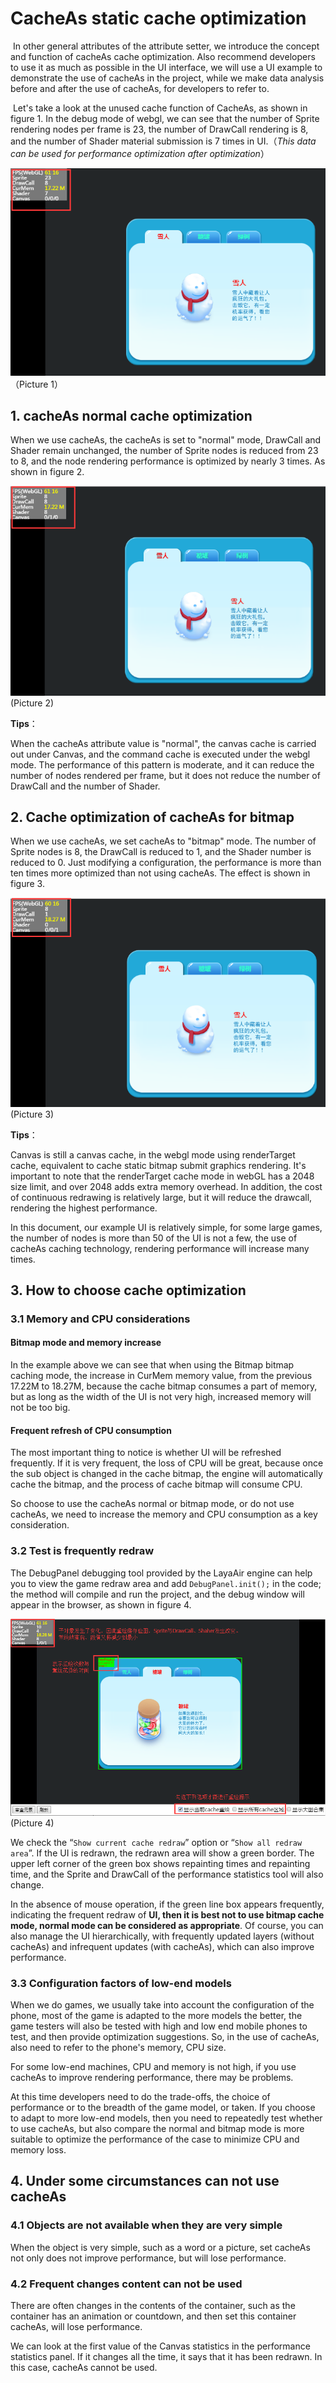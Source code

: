 # CacheAs static cache optimization

​        In other general attributes of the attribute setter, we introduce the concept and function of cacheAs cache optimization. Also recommend developers to use it as much as possible in the UI interface, we will use a UI example to demonstrate the use of cacheAs in the project, while we make data analysis before and after the use of cacheAs, for developers to refer to.

​	Let's take a look at the unused cache function of CacheAs, as shown in figure 1. In the debug mode of webgl, we can see that the number of Sprite rendering nodes per frame is 23, the number of DrawCall rendering is 8, and the number of Shader material submission is 7 times in UI.（*This data can be used for performance optimization after optimization*）

 ![imgage](img/1.png)<br/>
（Picture 1）



## 1. cacheAs normal cache optimization

When we use cacheAs, the cacheAs is set to "normal" mode, DrawCall and Shader remain unchanged, the number of Sprite nodes is reduced from 23 to 8, and the node rendering performance is optimized by nearly 3 times. As shown in figure 2.

![图2](img/2.png) <br /> (Picture 2)

**Tips**：

When the cacheAs attribute value is "normal", the canvas cache is carried out under Canvas, and the command cache is executed under the webgl mode. The performance of this pattern is moderate, and it can reduce the number of nodes rendered per frame, but it does not reduce the number of DrawCall and the number of Shader.





## 2. Cache optimization of cacheAs for bitmap

When we use cacheAs, we set cacheAs to "bitmap" mode. The number of Sprite nodes is 8, the DrawCall is reduced to 1, and the Shader number is reduced to 0. Just modifying a configuration, the performance is more than ten times more optimized than not using cacheAs. The effect is shown in figure 3.

![图3](img/3.png) <br /> (Picture 3)

**Tips**：

Canvas is still a canvas cache, in the webgl mode using renderTarget cache, equivalent to cache static bitmap submit graphics rendering. It's important to note that the renderTarget cache mode in webGL has a 2048 size limit, and over 2048 adds extra memory overhead. In addition, the cost of continuous redrawing is relatively large, but it will reduce the drawcall, rendering the highest performance.

In this document, our example UI is relatively simple, for some large games, the number of nodes is more than 50 of the UI is not a few, the use of cacheAs caching technology, rendering performance will increase many times.





## 3. How to choose cache optimization

### 3.1 Memory and CPU considerations

#### Bitmap mode and memory increase

In the example above we can see that when using the Bitmap bitmap caching mode, the increase in CurMem memory value, from the previous 17.22M to 18.27M, because the cache bitmap consumes a part of memory, but as long as the width of the UI is not very high, increased memory will not be too big.

#### Frequent refresh of CPU consumption

The most important thing to notice is whether UI will be refreshed frequently. If it is very frequent, the loss of CPU will be great, because once the sub object is changed in the cache bitmap, the engine will automatically cache the bitmap, and the process of cache bitmap will consume CPU.

So choose to use the cacheAs normal or bitmap mode, or do not use cacheAs, we need to increase the memory and CPU consumption as a key consideration.



### 3.2 Test is frequently redraw

The DebugPanel debugging tool provided by the LayaAir engine can help you to view the game redraw area and add `DebugPanel.init();` in the code; the method will compile and run the project, and the debug window will appear in the browser, as shown in figure 4.

![图3](img/4.png) <br /> (Picture 4)

We check the “`Show current cache redraw`” option or “`Show all redraw  area`”. If the UI is redrawn, the redrawn area will show a green border. The upper left corner of the green box shows repainting times and repainting time, and the Sprite and DrawCall of the performance statistics tool will also change.

In the absence of mouse operation, if the green line box appears frequently, indicating the frequent redraw of  **UI, then it is best not to use bitmap cache mode, normal mode can be considered as appropriate**. Of course, you can also manage the UI hierarchically, with frequently updated layers (without cacheAs) and infrequent updates (with cacheAs), which can also improve performance.


### 3.3 Configuration factors of low-end models

When we do games, we usually take into account the configuration of the phone, most of the game is adapted to the more models the better, the game testers will also be tested with high and low end mobile phones to test, and then provide optimization suggestions. So, in the use of cacheAs, also need to refer to the phone's memory, CPU size.

For some low-end machines, CPU and memory is not high, if you use cacheAs to improve rendering performance, there may be problems.

At this time developers need to do the trade-offs, the choice of performance or to the breadth of the game model, or taken. If you choose to adapt to more low-end models, then you need to repeatedly test whether to use cacheAs, but also compare the normal and bitmap mode is more suitable to optimize the performance of the case to minimize CPU and memory loss.


## 4. Under some circumstances can not use cacheAs

### 4.1 Objects are not available when they are very simple

When the object is very simple, such as a word or a picture, set cacheAs not only does not improve performance, but will lose performance.

### 4.2 Frequent changes content can not be used

There are often changes in the contents of the container, such as the container has an animation or countdown, and then set this container cacheAs, will lose performance.

We can look at the first value of the Canvas statistics in the performance statistics panel. If it changes all the time, it says that it has been redrawn. In this case, cacheAs cannot be used.
